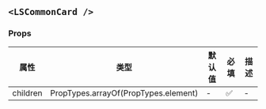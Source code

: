 ## `<LSCommonCard />`

### Props

| 属性     | 类型                                 | 默认值 | 必填 | 描述 |
| -------- | ------------------------------------ | ------ | ---- | ---- |
| children | PropTypes.arrayOf(PropTypes.element) | -      | ✅   | -    |
